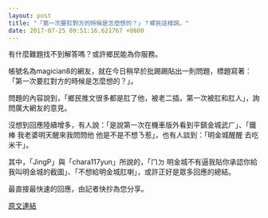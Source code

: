 ```yaml
---
layout: post
title: "「第一次要肛對方的時候是怎麼想的？」？鄉民這樣說。"
date: 2017-07-25 09:51:16.621767 +0800
---
```


有什麼難題找不到解答嗎？或許鄉民能為你服務。

帳號名為magician8的網友，就在今日稍早於批踢踢貼出一則問題，標題寫著：「第一次要肛對方的時候是怎麼想的？」。

問題的內容說到，「鄉民推文很多都是肛了他，被老二插，第一次被肛和肛人」，詢問廣大網友的意見。

沒想到回應陸續增多，有人說：「是說第一次在機車版外看到平鎮金城武ㄏ」、「鐵棒 我老婆明天醒來我問問他 他是不是不想ㄋ惹」，也有人談到：「明金城醒醒 去吃米干」。

其中，「JingP」與「chara117yun」所說的，「ㄇㄉ 明金城不有逼我貼你承認你給我叫明金城的截圖」、「不想給明金城肛喇」，或許正好是眾多回應的總結。

最直接最快速的回應，由記者快抄為您分享。

<a href = "https://www.ptt.cc/bbs/Gossiping/M.1500923947.A.AD1.html">原文連結</a>

